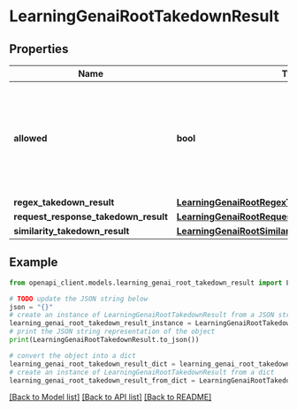 # LearningGenaiRootTakedownResult


## Properties

Name | Type | Description | Notes
------------ | ------------- | ------------- | -------------
**allowed** | **bool** | False when query or response should be taken down by any of the takedown rules, true otherwise. | [optional] 
**regex_takedown_result** | [**LearningGenaiRootRegexTakedownResult**](LearningGenaiRootRegexTakedownResult.md) |  | [optional] 
**request_response_takedown_result** | [**LearningGenaiRootRequestResponseTakedownResult**](LearningGenaiRootRequestResponseTakedownResult.md) |  | [optional] 
**similarity_takedown_result** | [**LearningGenaiRootSimilarityTakedownResult**](LearningGenaiRootSimilarityTakedownResult.md) |  | [optional] 

## Example

```python
from openapi_client.models.learning_genai_root_takedown_result import LearningGenaiRootTakedownResult

# TODO update the JSON string below
json = "{}"
# create an instance of LearningGenaiRootTakedownResult from a JSON string
learning_genai_root_takedown_result_instance = LearningGenaiRootTakedownResult.from_json(json)
# print the JSON string representation of the object
print(LearningGenaiRootTakedownResult.to_json())

# convert the object into a dict
learning_genai_root_takedown_result_dict = learning_genai_root_takedown_result_instance.to_dict()
# create an instance of LearningGenaiRootTakedownResult from a dict
learning_genai_root_takedown_result_from_dict = LearningGenaiRootTakedownResult.from_dict(learning_genai_root_takedown_result_dict)
```
[[Back to Model list]](../README.md#documentation-for-models) [[Back to API list]](../README.md#documentation-for-api-endpoints) [[Back to README]](../README.md)


